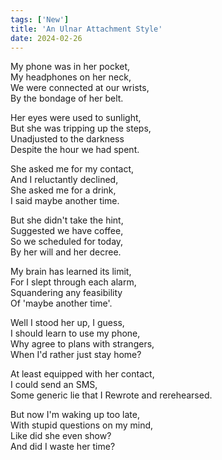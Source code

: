```yaml
---
tags: ['New']
title: 'An Ulnar Attachment Style'
date: 2024-02-26
---
```


My phone was in her pocket,  
My headphones on her neck,  
We were connected at our wrists,  
By the bondage of her belt.

Her eyes were used to sunlight,  
But she was tripping up the steps,  
Unadjusted to the darkness  
Despite the hour we had spent.

She asked me for my contact,  
And I reluctantly declined,  
She asked me for a drink,  
I said maybe another time.

But she didn't take the hint,  
Suggested we have coffee,  
So we scheduled for today,  
By her will and her decree.

My brain has learned its limit,  
For I slept through each alarm,  
Squandering any feasibility  
Of 'maybe another time'.

Well I stood her up, I guess,  
I should learn to use my phone,  
Why agree to plans with strangers,  
When I'd rather just stay home?

At least equipped with her contact,  
I could send an SMS,  
Some generic lie that I
Rewrote and rerehearsed.

But now I'm waking up too late,  
With stupid questions on my mind,  
Like did she even show?  
And did I waste her time?

